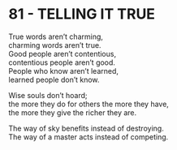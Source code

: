 # 81 - TELLING IT TRUE



True words aren’t charming,  
charming words aren’t true.   
Good people aren’t contentious,   
contentious people aren’t good.   
People who know aren’t learned,   
learned people don’t know.   

Wise souls don’t hoard;   
the more they do for others the more they have,   
the more they give the richer they are.   

The way of sky benefits instead of destroying.     
The way of a master acts instead of competing.  


